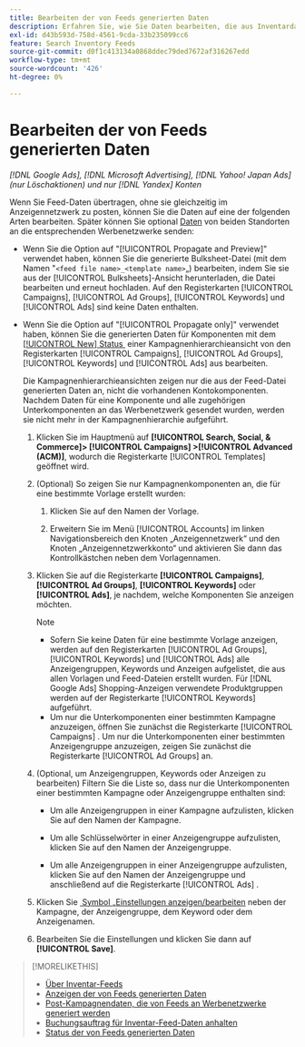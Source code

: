 ```yaml
---
title: Bearbeiten der von Feeds generierten Daten
description: Erfahren Sie, wie Sie Daten bearbeiten, die aus Inventardaten-Feeds generiert wurden.
exl-id: d43b593d-758d-4561-9cda-33b235099cc6
feature: Search Inventory Feeds
source-git-commit: d0f1c413134a0868ddec79ded7672af316267edd
workflow-type: tm+mt
source-wordcount: '426'
ht-degree: 0%

---
```


# Bearbeiten der von Feeds generierten Daten

*[!DNL Google Ads], [!DNL Microsoft Advertising], [!DNL Yahoo! Japan Ads] (nur Löschaktionen) und nur [!DNL Yandex] Konten*

Wenn Sie Feed-Daten übertragen, ohne sie gleichzeitig im Anzeigennetzwerk zu posten, können Sie die Daten auf eine der folgenden Arten bearbeiten. Später können Sie optional [Daten](propagated-data-post.md) von beiden Standorten an die entsprechenden Werbenetzwerke senden:

* Wenn Sie die Option auf &quot;[!UICONTROL Propagate and Preview]&quot; verwendet haben, können Sie die generierte Bulksheet-Datei (mit dem Namen &quot;`<feed file name>_<template name>`„) bearbeiten, indem Sie sie aus der [!UICONTROL Bulksheets]-Ansicht herunterladen, die Datei bearbeiten und erneut hochladen. Auf den Registerkarten [!UICONTROL Campaigns], [!UICONTROL Ad Groups], [!UICONTROL Keywords] und [!UICONTROL Ads] sind keine Daten enthalten.

* Wenn Sie die Option auf &quot;[!UICONTROL Propagate only]&quot; verwendet haben, können Sie die generierten Daten für Komponenten mit dem [[!UICONTROL New] Status &#x200B;](propagated-data-status.md) einer Kampagnenhierarchieansicht von den Registerkarten [!UICONTROL Campaigns], [!UICONTROL Ad Groups], [!UICONTROL Keywords] und [!UICONTROL Ads] aus bearbeiten.

  Die Kampagnenhierarchieansichten zeigen nur die aus der Feed-Datei generierten Daten an, nicht die vorhandenen Kontokomponenten. Nachdem Daten für eine Komponente und alle zugehörigen Unterkomponenten an das Werbenetzwerk gesendet wurden, werden sie nicht mehr in der Kampagnenhierarchie aufgeführt.

   1. Klicken Sie im Hauptmenü auf **[!UICONTROL Search, Social, & Commerce]> [!UICONTROL Campaigns] >[!UICONTROL Advanced (ACM)]**, wodurch die Registerkarte [!UICONTROL Templates] geöffnet wird.

   1. (Optional) So zeigen Sie nur Kampagnenkomponenten an, die für eine bestimmte Vorlage erstellt wurden:

      1. Klicken Sie auf den Namen der Vorlage.

      1. Erweitern Sie im Menü [!UICONTROL Accounts] im linken Navigationsbereich den Knoten „Anzeigennetzwerk“ und den Knoten „Anzeigennetzwerkkonto“ und aktivieren Sie dann das Kontrollkästchen neben dem Vorlagennamen.

   1. Klicken Sie auf die Registerkarte **[!UICONTROL Campaigns]**, **[!UICONTROL Ad Groups]**, **[!UICONTROL Keywords]** oder **[!UICONTROL Ads]**, je nachdem, welche Komponenten Sie anzeigen möchten.

      >[!NOTE]
      >
      >* Sofern Sie keine Daten für eine bestimmte Vorlage anzeigen, werden auf den Registerkarten [!UICONTROL Ad Groups], [!UICONTROL Keywords] und [!UICONTROL Ads] alle Anzeigengruppen, Keywords und Anzeigen aufgelistet, die aus allen Vorlagen und Feed-Dateien erstellt wurden. Für [!DNL Google Ads] Shopping-Anzeigen verwendete Produktgruppen werden auf der Registerkarte [!UICONTROL Keywords] aufgeführt.
      >* Um nur die Unterkomponenten einer bestimmten Kampagne anzuzeigen, öffnen Sie zunächst die Registerkarte [!UICONTROL Campaigns] . Um nur die Unterkomponenten einer bestimmten Anzeigengruppe anzuzeigen, zeigen Sie zunächst die Registerkarte [!UICONTROL Ad Groups] an.

   1. (Optional, um Anzeigengruppen, Keywords oder Anzeigen zu bearbeiten) Filtern Sie die Liste so, dass nur die Unterkomponenten einer bestimmten Kampagne oder Anzeigengruppe enthalten sind:

      * Um alle Anzeigengruppen in einer Kampagne aufzulisten, klicken Sie auf den Namen der Kampagne.

      * Um alle Schlüsselwörter in einer Anzeigengruppe aufzulisten, klicken Sie auf den Namen der Anzeigengruppe.

      * Um alle Anzeigengruppen in einer Anzeigengruppe aufzulisten, klicken Sie auf den Namen der Anzeigengruppe und anschließend auf die Registerkarte [!UICONTROL Ads] .

   1. Klicken Sie [&#x200B; Symbol „Einstellungen anzeigen/bearbeiten](/help/search-social-commerce/assets/settings.png "Symbol „Einstellungen anzeigen/bearbeiten“") neben der Kampagne, der Anzeigengruppe, dem Keyword oder dem Anzeigenamen.

   1. Bearbeiten Sie die Einstellungen und klicken Sie dann auf **[!UICONTROL Save]**.

>[!MORELIKETHIS]
>
>* [Über Inventar-Feeds](inventory-feeds-about.md)
>* [Anzeigen der von Feeds generierten Daten](propagated-data-view.md)
>* [Post-Kampagnendaten, die von Feeds an Werbenetzwerke generiert werden](propagated-data-post.md)
>* [Buchungsauftrag für Inventar-Feed-Daten anhalten](stop-job.md)
>* [Status der von Feeds generierten Daten](propagated-data-status.md)
